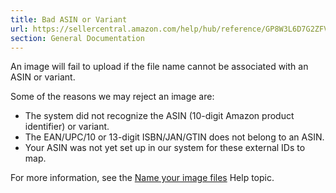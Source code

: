 ```yaml
---
title: Bad ASIN or Variant
url: https://sellercentral.amazon.com/help/hub/reference/GP8W3L6D7G2ZFVME
section: General Documentation
---
```


An image will fail to upload if the file name cannot be associated with an
ASIN or variant.  
  
Some of the reasons we may reject an image are:

  * The system did not recognize the ASIN (10-digit Amazon product identifier) or variant.
  * The EAN/UPC/10 or 13-digit ISBN/JAN/GTIN does not belong to an ASIN.
  * Your ASIN was not yet set up in our system for these external IDs to map.

For more information, see the [Name your image
files](/gp/help/GJV4FNMT7563SF5F) Help topic.

